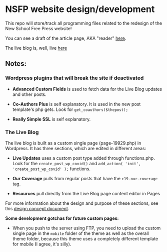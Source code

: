 # NSFP website design/development

This repo will store/track all programming files related to the redesign of the New School Free Press website!

You can see a draft of the article page, AKA "reader" [here](https://nchilla.github.io/nsfp-website/reader/).

The live blog is, well, live [here](https://www.newschoolfreepress.com/covid-19/)



## Notes:

### Wordpress plugins that will break the site if deactivated

* **Advanced Custom Fields** is used to fetch data for the Live Blog updates and other posts.

* **Co-Authors Plus** is self explanatory. It is used in the new post template's php gets. Look for `get_coauthors($thepost);`

* **Really Simple SSL** is self explanatory.


### The Live Blog

The live blog is built as a custom single page (page-19929.php) in Wordpress. It has three sections, which are edited in different areas:

* **Live Updates** uses a custom post type added through functions.php. Look for the `create_post_wp_covid()` and `add_action( 'init', 'create_post_wp_covid' );` functions.

* **Our Coverage** pulls from regular posts that have the `c19-our-coverage` tag.

* **Resources** pull directly from the Live Blog page content editor in Pages

For more information about the design and purpose of these sections, see this [design concept document](https://paper.dropbox.com/doc/NSFP-COVID-19-Custom-Page--A~2Y4ml62KtQQF~Mst31JIh3AQ-TQUIl3GJhBi875GUSnrvR).

**Some development gotchas for future custom pages:**
* When you push to the server using FTP, you need to upload the custom single page in the `mobile` folder of the theme as well as the overall theme folder, because this theme uses a completely different template for mobile (I agree, it's silly).
